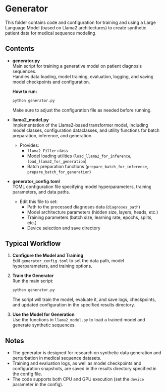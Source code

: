 # Generator

This folder contains code and configuration for training and using a Large Language Model (based on Llama2 architectures) to create synthetic patient data for medical sequence modeling.

## Contents

- **generator.py**  
  Main script for training a generative model on patient diagnosis sequences.  
  Handles data loading, model training, evaluation, logging, and saving model checkpoints and configuration.

  **How to run:**  
  ```sh
  python generator.py
  ```
  Make sure to adjust the configuration file as needed before running.

- **llama2_model.py**  
  Implementation of the Llama2-based transformer model, including model classes, configuration dataclasses, and utility functions for batch preparation, inference, and generation.

  - Provides:  
    - `llama2_Filler` class  
    - Model loading utilities (`load_llama2_for_inference`, `load_llama2_for_generation`)  
    - Batch preparation functions (`prepare_batch_for_inference`, `prepare_batch_for_generation`)

- **generator_config.toml**  
  TOML configuration file specifying model hyperparameters, training parameters, and data paths.

  - Edit this file to set:
    - Path to the processed diagnoses data (`diagnoses_path`)
    - Model architecture parameters (hidden size, layers, heads, etc.)
    - Training parameters (batch size, learning rate, epochs, splits, etc.)
    - Device selection and save directory

## Typical Workflow

1. **Configure the Model and Training**  
   Edit `generator_config.toml` to set the data path, model hyperparameters, and training options.

2. **Train the Generator**  
   Run the main script:
   ```sh
   python generator.py
   ```
   The script will train the model, evaluate it, and save logs, checkpoints, and updated configuration in the specified results directory.

3. **Use the Model for Generation**  
   Use the functions in `llama2_model.py` to load a trained model and generate synthetic sequences.

## Notes

- The generator is designed for research on synthetic data generation and perturbation in medical sequence datasets.
- Training and evaluation logs, as well as model checkpoints and configuration snapshots, are saved in the results directory specified in the config file.
- The code supports both CPU and GPU execution (set the `device` parameter in the config).
